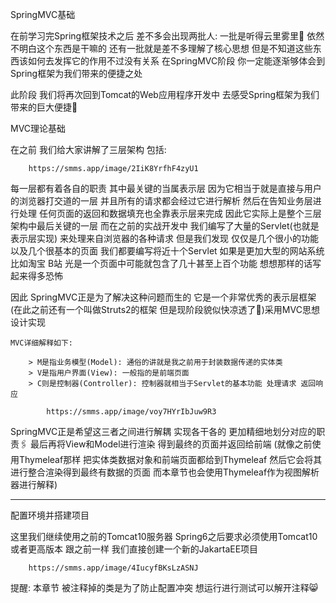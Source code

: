 SpringMVC基础

在前学习完Spring框架技术之后 差不多会出现两批人: 一批是听得云里雾里👀 依然不明白这个东西是干嘛的 还有一批就是差不多理解了核心思想
但是不知道这些东西该如何去发挥它的作用不过没有关系 在SpringMVC阶段 你一定能逐渐够体会到Spring框架为我们带来的便捷之处

此阶段 我们将再次回到Tomcat的Web应用程序开发中 去感受Spring框架为我们带来的巨大便捷🤞

MVC理论基础

在之前 我们给大家讲解了三层架构 包括:

        https://smms.app/image/2IiK8YrfhF4zyU1

每一层都有着各自的职责 其中最关键的当属表示层 因为它相当于就是直接与用户的浏览器打交道的一层 并且所有的请求都会经过它进行解析
然后在告知业务层进行处理 任何页面的返回和数据填充也全靠表示层来完成 因此它实际上是整个三层架构中最后关键的一层 而在之前的实战开发中
我们编写了大量的Servlet(也就是表示层实现) 来处理来自浏览器的各种请求 但是我们发现 仅仅是几个很小的功能 以及几个很基本的页面
我们都要编写将近十个Servlet 如果是更加大型的网站系统 比如淘宝 B站 光是一个页面中可能就包含了几十甚至上百个功能 想想那样的话写起来得多恐怖

因此 SpringMVC正是为了解决这种问题而生的 它是一个非常优秀的表示层框架(在此之前还有一个叫做Struts2的框架 但是现阶段貌似快凉透了🧊)采用MVC思想设计实现

    MVC详细解释如下:

        > M是指业务模型(Model): 通俗的讲就是我之前用于封装数据传递的实体类
        > V是指用户界面(View): 一般指的是前端页面
        > C则是控制器(Controller): 控制器就相当于Servlet的基本功能 处理请求 返回响应

            https://smms.app/image/voy7HYrIbJuw9R3

SpringMVC正是希望这三者之间进行解耦 实现各干各的 更加精细地划分对应的职责🖇 最后再将View和Model进行渲染 得到最终的页面并返回给前端
(就像之前使用Thymeleaf那样 把实体类数据对象和前端页面都给到Thymeleaf 然后它会将其进行整合渲染得到最终有数据的页面 而本章节也会使用Thymeleaf作为视图解析器进行解释)

--------------------------------------------------------------------------------------------------------------------------------------------------------------

配置环境并搭建项目

这里我们继续使用之前的Tomcat10服务器 Spring6之后要求必须使用Tomcat10或者更高版本 跟之前一样 我们直接创建一个新的JakartaEE项目

        https://smms.app/image/4IucyfBKsLzASNJ

提醒: 本章节 被注释掉的类是为了防止配置冲突 想运行进行测试可以解开注释😸
